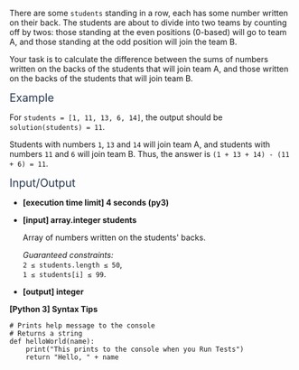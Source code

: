 <p>There are some <code>students</code> standing in a row, each has some number written on their back. The students are about to divide into two teams by counting off by twos: those standing at the even positions (0-based) will go to team A, and those standing at the odd position will join the team B.</p>
<p>Your task is to calculate the difference between the sums of numbers written on the backs of the students that will join team A, and those written on the backs of the students that will join team B.</p>
<p><span class="markdown--header" style="color:#2b3b52;font-size:1.4em">Example</span></p>
<p>For <code>students = [1, 11, 13, 6, 14]</code>, the output should be<br />
<code>solution(students) = 11</code>.</p>
<p>Students with numbers <code>1</code>, <code>13</code> and <code>14</code> will join team A, and students with numbers <code>11</code> and <code>6</code> will join team B. Thus, the answer is <code>(1 + 13 + 14) - (11 + 6) = 11</code>.</p>
<p><span class="markdown--header" style="color:#2b3b52;font-size:1.4em">Input/Output</span></p>
<ul>
<li>
<p><strong>[execution time limit] 4 seconds (py3)</strong></p>
</li>
<li>
<p><strong>[input] array.integer students</strong></p>
<p>Array of numbers written on the students' backs.</p>
<p><em>Guaranteed constraints:</em><br />
<code>2 ≤ students.length ≤ 50</code>,<br />
<code>1 ≤ students[i] ≤ 99</code>.</p>
</li>
<li>
<p><strong>[output] integer</strong></p>
</li>
</ul>
<p><strong>[Python 3] Syntax Tips</strong></p>
<pre><code class="language-python"><span class="hljs-comment"># Prints help message to the console</span>
<span class="hljs-comment"># Returns a string</span>
<span class="hljs-keyword">def</span> <span class="hljs-title function_">helloWorld</span>(<span class="hljs-params">name</span>):
    <span class="hljs-built_in">print</span>(<span class="hljs-string">"This prints to the console when you Run Tests"</span>)
    <span class="hljs-keyword">return</span> <span class="hljs-string">"Hello, "</span> + name

</code></pre>
